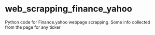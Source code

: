 # web_scrapping_finance_yahoo
Python code for Finance.yahoo webpage scrapping.  Some info collected from the page for any ticker
